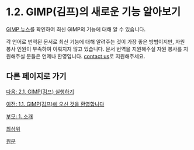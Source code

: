 # 1.2. GIMP(김프)의 새로운 기능 알아보기
[GIMP 뉴스](https://www.gimp.org/news/)를 확인하여 최신 GIMP의 기능에 대해 알 수 있습니다.

각 언어로 번역된 문서로 최신 기능에 대해 알려주는 것이 가장 좋은 방법이지만, 자원 봉사 인원이 부족하여 이뤄지지 않고 있습니다. 문서 번역을 지원해주실 자원 봉사를 지원해주실 분들은 언제나 환영입니다. [contact us](https://docs.gimp.org/help.html)로 지원해주세요.

## 다른 페이지로 가기
[다음: 2.1. GIMP(김프) 실행하기](./02-01-running-gimp.md)

[이전: 1.1. GIMP(김프)에 오신 것을 환영합니다](./01-01-welcome-to-gimp.md)

[부모: 1. 소개](./01-00-introduction.md)

[최상위](./00-home.md)

[원문](https://docs.gimp.org/2.10/ko/gimp-introduction-whats-new.html)